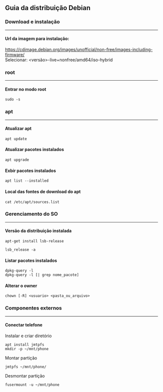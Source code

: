 ## Guia da distribuição Debian

### Download e instalação
---

#### Url da imagem para instalação:
https://cdimage.debian.org/images/unofficial/non-free/images-including-firmware/<br>
Selecionar: <versão>-live+nonfree/amd64/iso-hybrid

### root
---

#### Entrar no modo root
```
sudo -s
```

### apt
---

#### Atualizar apt
```
apt update
```

#### Atualizar pacotes instalados
```
apt upgrade
```

#### Exbir pacotes instalados
```
apt list --installed
```

#### Local das fontes de download do apt
```
cat /etc/apt/sources.list
```

### Gerenciamento do SO
---

#### Versão da distribuição instalada
```
apt-get install lsb-release
```
```
lsb_release -a
```

#### Listar pacotes instalados
```
dpkg-query -l
dpkg-query -l [| grep nome_pacote]
```

#### Alterar o owner
```
chown [-R] <usuario> <pasta_ou_arquivo>
```

### Componentes externos
---

#### Conectar telefone
Instalar e criar diretório
```
apt install jmtpfs
mkdir -p ~/mnt/phone
```
Montar partição
```
jmtpfs ~/mnt/phone/
```
Desmontar partição
```
fusermount -u ~/mnt/phone
```
